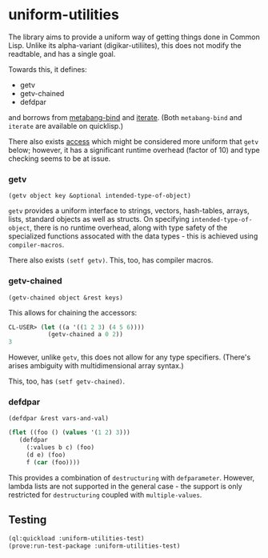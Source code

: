 # uniform-utilities

The library aims to provide a uniform way of getting things done in Common Lisp. Unlike its alpha-variant (digikar-utiliites), this does not modify the readtable, and has a single goal.

Towards this, it defines:

- getv
- getv-chained
- defdpar

and borrows from [metabang-bind](https://common-lisp.net/project/metabang-bind/user-guide.html) and [iterate](https://digikar99.github.io/cl-iterate-docs/). (Both `metabang-bind` and `iterate` are available on quicklisp.)

There also exists [access](https://github.com/AccelerationNet/access) which might be considered more uniform that `getv` below; however, it has a significant runtime overhead (factor of 10) and type checking seems to be at issue.

### getv
`(getv object key &optional intended-type-of-object)`

`getv` provides a uniform interface to strings, vectors, hash-tables, arrays, lists, standard objects as well as structs. On specifying `intended-type-of-object`, there is no runtime overhead, along with type safety of the specialized functions assocated with the data types - this is achieved using `compiler-macros`.

There also exists `(setf getv)`. This, too, has compiler macros.

### getv-chained
`(getv-chained object &rest keys)`

This allows for chaining the accessors:

```lisp
CL-USER> (let ((a '((1 2 3) (4 5 6)))) 
           (getv-chained a 0 2))
3
```

However, unlike `getv`, this does not allow for any type specifiers. (There's arises ambiguity with multidimensional array syntax.)

This, too, has `(setf getv-chained)`.

### defdpar
`(defdpar &rest vars-and-val)`

```lisp
(flet ((foo () (values '(1 2) 3)))
   (defdpar 
     (:values b c) (foo)
     (d e) (foo)
     f (car (foo))))
```

This provides a combination of `destructuring` with `defparameter`. However, lambda lists are not supported in the general case - the support is only restricted for `destructuring` coupled with `multiple-values`.

## Testing

```lisp
(ql:quickload :uniform-utilities-test)
(prove:run-test-package :uniform-utilities-test)
```
